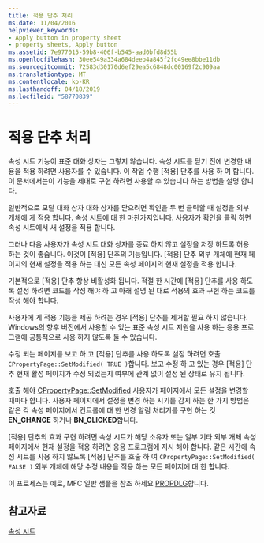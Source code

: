 ```yaml
---
title: 적용 단추 처리
ms.date: 11/04/2016
helpviewer_keywords:
- Apply button in property sheet
- property sheets, Apply button
ms.assetid: 7e977015-59b8-406f-b545-aad0bfd8d55b
ms.openlocfilehash: 30ee549a334a684deeb4a845f2fc49ee8bbe11db
ms.sourcegitcommit: 72583d30170d6ef29ea5c6848dc00169f2c909aa
ms.translationtype: MT
ms.contentlocale: ko-KR
ms.lasthandoff: 04/18/2019
ms.locfileid: "58770839"
---
```

# <a name="handling-the-apply-button"></a>적용 단추 처리

속성 시트 기능이 표준 대화 상자는 그렇지 않습니다. 속성 시트를 닫기 전에 변경한 내용을 적용 하려면 사용자를 수 있습니다. 이 작업 수행 [적용] 단추를 사용 하 여 합니다. 이 문서에서는이 기능을 제대로 구현 하려면 사용할 수 있습니다 하는 방법을 설명 합니다.

일반적으로 모달 대화 상자 대화 상자를 닫으려면 확인을 두 번 클릭할 때 설정을 외부 개체에 게 적용 합니다. 속성 시트에 대 한 마찬가지입니다. 사용자가 확인을 클릭 하면 속성 시트에서 새 설정을 적용 합니다.

그러나 다음 사용자가 속성 시트 대화 상자를 종료 하지 않고 설정을 저장 하도록 허용 하는 것이 좋습니다. 이것이 [적용] 단추의 기능입니다. [적용] 단추 외부 개체에 현재 페이지의 현재 설정을 적용 하는 대신 모든 속성 페이지의 현재 설정을 적용 합니다.

기본적으로 [적용] 단추 항상 비활성화 됩니다. 적절 한 시간에 [적용] 단추를 사용 하도록 설정 하려면 코드를 작성 해야 하 고 아래 설명 된 대로 적용의 효과 구현 하는 코드를 작성 해야 합니다.

사용자에 게 적용 기능을 제공 하려는 경우 [적용] 단추를 제거할 필요 하지 않습니다. Windows의 향후 버전에서 사용할 수 있는 표준 속성 시트 지원을 사용 하는 응용 프로그램에 공통적으로 사용 하지 않도록 둘 수 있습니다.

수정 되는 페이지를 보고 하 고 [적용] 단추를 사용 하도록 설정 하려면 호출 `CPropertyPage::SetModified( TRUE )`합니다. 보고 수정 하 고 있는 경우 [적용] 단추 현재 활성 페이지가 수정 되었는지 여부에 관계 없이 설정 된 상태로 유지 됩니다.

호출 해야 [CPropertyPage::SetModified](../mfc/reference/cpropertypage-class.md#setmodified) 사용자가 페이지에서 모든 설정을 변경할 때마다 합니다. 사용자 페이지에서 설정을 변경 하는 시기를 감지 하는 한 가지 방법은 같은 각 속성 페이지에서 컨트롤에 대 한 변경 알림 처리기를 구현 하는 것 **EN_CHANGE** 하거나 **BN_CLICKED**합니다.

[적용] 단추의 효과 구현 하려면 속성 시트가 해당 소유자 또는 일부 기타 외부 개체 속성 페이지에서 현재 설정을 적용 하려면 응용 프로그램에 지시 해야 합니다. 같은 시간에 속성 시트를 사용 하지 않도록 [적용] 단추를 호출 하 여 `CPropertyPage::SetModified( FALSE )` 외부 개체에 해당 수정 내용을 적용 하는 모든 페이지에 대 한 합니다.

이 프로세스는 예로, MFC 일반 샘플을 참조 하세요 [PROPDLG](../overview/visual-cpp-samples.md)합니다.

## <a name="see-also"></a>참고자료

[속성 시트](../mfc/property-sheets-mfc.md)
